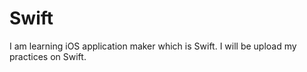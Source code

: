 # Swift
I am learning iOS application maker which is Swift. I will be upload my practices on Swift.
